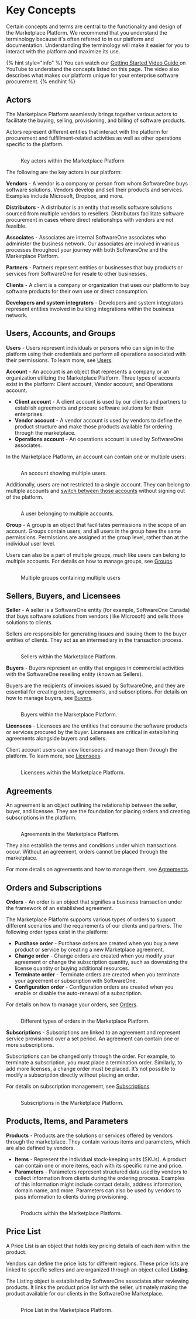 # Key Concepts

Certain concepts and terms are central to the functionality and design of the Marketplace Platform. We recommend that you understand the terminology because it's often referred to in our platform and documentation. Understanding the terminology will make it easier for you to interact with the platform and maximize its use.&#x20;

{% hint style="info" %}
You can watch our [Getting Started Video Guide ](https://youtu.be/LrMOMN8sjM4)on YouTube to understand the concepts listed on this page. The video also describes what makes our platform unique for your enterprise software procurement.&#x20;
{% endhint %}

## Actors

The Marketplace Platform seamlessly brings together various actors to facilitate the buying, selling, provisioning, and billing of software products.&#x20;

Actors represent different entities that interact with the platform for procurement and fulfillment-related activities as well as other operations specific to the platform.&#x20;

<div data-with-frame="true"><figure><img src="../../.gitbook/assets/concepts_actors.png" alt=""><figcaption><p>Key actors within the Marketplace Platform</p></figcaption></figure></div>

The following are the key actors in our platform:

**Vendors** - A vendor is a company or person from whom SoftwareOne buys software solutions. Vendors develop and sell their products and services. Examples include Microsoft, Dropbox, and more.

**Distributors** - A distributor is an entity that resells software solutions sourced from multiple vendors to resellers. Distributors facilitate software procurement in cases where direct relationships with vendors are not feasible.

**Associates** - Associates are internal SoftwareOne associates who administer the business network. Our associates are involved in various processes throughout your journey with both SoftwareOne and the Marketplace Platform.

**Partners** - Partners represent entities or businesses that buy products or services from SoftwareOne for resale to other businesses.&#x20;

**Clients** - A client is a company or organization that uses our platform to buy software products for their own use or direct consumption.

**Developers and system integrators** - Developers and system integrators represent entities involved in building integrations within the business network.

## Users, Accounts, and Groups <a href="#portals-accounts-and-users" id="portals-accounts-and-users"></a>

**Users** - Users represent individuals or persons who can sign in to the platform using their credentials and perform all operations associated with their permissions. To learn more, see [Users](../../modules-and-features/settings/users/).

**Account** - An account is an object that represents a company or an organization utilizing the Marketplace Platform. Three types of accounts exist in the platform: Client account, Vendor account, and Operations account.&#x20;

* **Client account** - A client account is used by our clients and partners to establish agreements and procure software solutions for their enterprises.
* **Vendor account** - A vendor account is used by vendors to define the product structure and make those products available for ordering through the marketplace.&#x20;
* **Operations account** - An operations account is used by SoftwareOne associates.

In the Marketplace Platform, an account can contain one or multiple users:

<div data-with-frame="true"><figure><img src="../../.gitbook/assets/concepts_users.png" alt=""><figcaption><p>An account showing multiple users.</p></figcaption></figure></div>

Additionally, users are not restricted to a single account. They can belong to multiple accounts and [switch between those accounts](interface/switch-account.md) without signing out of the platform.&#x20;

<div data-with-frame="true"><figure><img src="../../.gitbook/assets/concepts_users_multiple_accounts.png" alt=""><figcaption><p>A user belonging to multiple accounts.</p></figcaption></figure></div>

**Group** - A group is an object that facilitates permissions in the scope of an account. Groups contain users, and all users in the group have the same permissions. Permissions are assigned at the group level,  rather than at the individual user level.&#x20;

Users can also be a part of multiple groups, much like users can belong to multiple accounts. For details on how to manage groups, see [Groups](../../modules-and-features/settings/groups/).

<div data-with-frame="true"><figure><img src="../../.gitbook/assets/concepts_multiple_groups.png" alt=""><figcaption><p>Multiple groups containing multiple users</p></figcaption></figure></div>

## Sellers, Buyers, and Licensees <a href="#portals-accounts-and-users" id="portals-accounts-and-users"></a>

**Seller** - A seller is a SoftwareOne entity (for example, SoftwareOne Canada) that buys software solutions from vendors (like Microsoft) and sells those solutions to clients.&#x20;

Sellers are responsible for generating issues and issuing them to the buyer entities of clients. They act as an intermediary in the transaction process.

<div data-with-frame="true"><figure><img src="../../.gitbook/assets/image (1092).png" alt=""><figcaption><p>Sellers within the Marketplace Platform.</p></figcaption></figure></div>

**Buyers** - Buyers represent an entity that engages in commercial activities with the SoftwareOne reselling entity (known as Sellers).&#x20;

Buyers are the recipients of invoices issued by SoftwareOne, and they are essential for creating orders, agreements, and subscriptions. For details on how to manage buyers, see [Buyers](../../modules-and-features/settings/buyers/).

<div data-with-frame="true"><figure><img src="../../.gitbook/assets/image (1093).png" alt=""><figcaption><p>Buyers within the Marketplace Platform.</p></figcaption></figure></div>

**Licensees** - Licensees are the entities that consume the software products or services procured by the buyer. Licensees are critical in establishing agreements alongside buyers and sellers.&#x20;

Client account users can view licensees and manage them through the platform. To learn more, see [Licensees](../../modules-and-features/settings/licensees/).

<div data-with-frame="true"><figure><img src="../../.gitbook/assets/image (1094).png" alt=""><figcaption><p>Licensees within the Marketplace Platform.</p></figcaption></figure></div>

## Agreements&#x20;

An agreement is an object outlining the relationship between the seller, buyer, and licensee.  They are the foundation for placing orders and creating subscriptions in the platform.&#x20;

<div data-with-frame="true"><figure><img src="../../.gitbook/assets/image (1096).png" alt=""><figcaption><p>Agreements in the Marketplace Platform.</p></figcaption></figure></div>

They also establish the terms and conditions under which transactions occur. Without an agreement, orders cannot be placed through the marketplace.&#x20;

For more details on agreements and how to manage them, see [Agreements](../../modules-and-features/marketplace/agreements/).

## Orders and Subscriptions

**Orders** - An order is an object that signifies a business transaction under the framework of an established agreement.&#x20;

The Marketplace Platform supports various types of orders to support different scenarios and the requirements of our clients and partners. The following order types exist in the platform:

* **Purchase order** - Purchase orders are created when you buy a new product or service by creating a new Marketplace agreement.&#x20;
* **Change order** - Change orders are created when you modify your agreement or change the subscription quantity, such as downsizing the license quantity or buying additional resources.
* **Terminate order** - Terminate orders are created when you terminate your agreement or subscription with SoftwareOne.&#x20;
* **Configuration order** - Configuration orders are created when you enable or disable the auto-renewal of a subscription.&#x20;

For details on how to manage your orders, see [Orders](../../modules-and-features/marketplace/orders/).

<div data-with-frame="true"><figure><img src="../../.gitbook/assets/concepts_orders.png" alt=""><figcaption><p>Different types of orders in the Marketplace Platform.</p></figcaption></figure></div>

**Subscriptions** - Subscriptions are linked to an agreement and represent service provisioned over a set period. An agreement can contain one or more subscriptions.&#x20;

Subscriptions can be changed only through the order. For example, to terminate a subscription, you must place a termination order. Similarly, to add more licenses, a change order must be placed. It’s not possible to modify a subscription directly without placing an order.&#x20;

For details on subscription management, see [Subscriptions](../../modules-and-features/marketplace/subscriptions/).

<div data-with-frame="true"><figure><img src="../../.gitbook/assets/concepts_subscriptions.png" alt=""><figcaption><p>Subscriptions in the Marketplace Platform.</p></figcaption></figure></div>

## Products, Items, and Parameters

**Products** - Products are the solutions or services offered by vendors through the marketplace. They contain various items and parameters, which are also defined by vendors.&#x20;

* **Items** - Represent the individual stock-keeping units (SKUs). A product can contain one or more items, each with its specific name and price.&#x20;
* **Parameters** - Parameters represent structured data used by vendors to collect information from clients during the ordering process. Examples of this information might include contact details, address information, domain name, and more. Parameters can also be used by vendors to pass information to clients during provisioning.&#x20;

<div data-with-frame="true"><figure><img src="../../.gitbook/assets/image (1099).png" alt=""><figcaption><p>Products within the Marketplace Platform.</p></figcaption></figure></div>

## Price List

A Price List is an object that holds key pricing details of each item within the product.

Vendors can define the price lists for different regions. These price lists are linked to specific sellers and are organized through an object called **Listing**.&#x20;

The Listing object is established by SoftwareOne associates after reviewing products. It links the product price list with the seller, ultimately making the product available for our clients in the SoftwareOne Marketplace.

<div data-with-frame="true"><figure><img src="../../.gitbook/assets/image (1100).png" alt=""><figcaption><p>Price List in the Marketplace Platform.</p></figcaption></figure></div>
